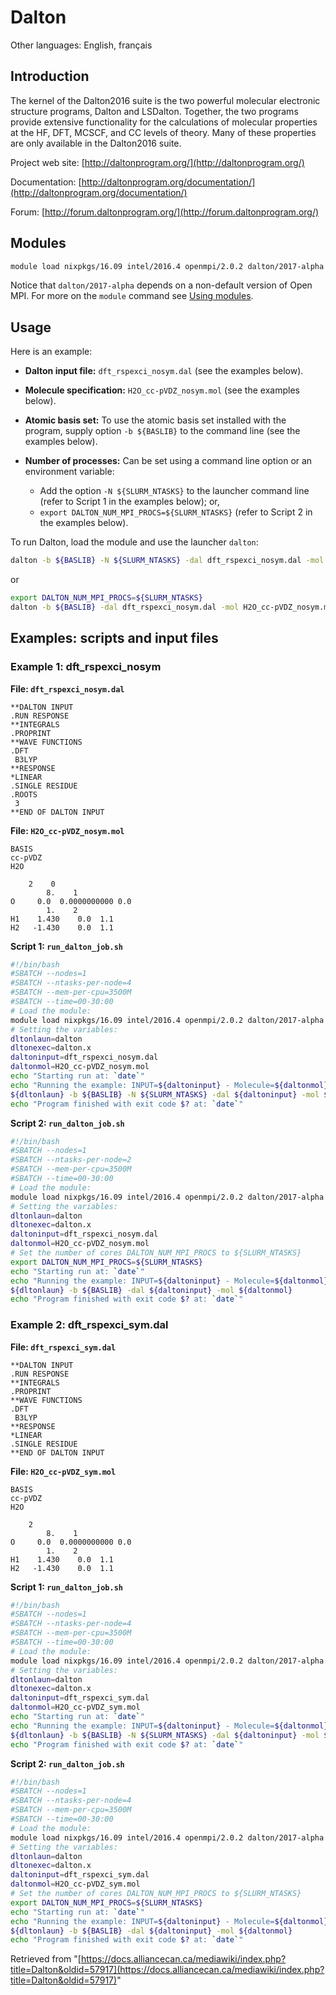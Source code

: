 # Dalton

Other languages: English, français

## Introduction

The kernel of the Dalton2016 suite is the two powerful molecular electronic structure programs, Dalton and LSDalton. Together, the two programs provide extensive functionality for the calculations of molecular properties at the HF, DFT, MCSCF, and CC levels of theory. Many of these properties are only available in the Dalton2016 suite.

Project web site: [http://daltonprogram.org/](http://daltonprogram.org/)

Documentation: [http://daltonprogram.org/documentation/](http://daltonprogram.org/documentation/)

Forum: [http://forum.daltonprogram.org/](http://forum.daltonprogram.org/)

## Modules

```bash
module load nixpkgs/16.09 intel/2016.4 openmpi/2.0.2 dalton/2017-alpha
```

Notice that `dalton/2017-alpha` depends on a non-default version of Open MPI. For more on the `module` command see [Using modules](placeholder_for_using_modules_link).


## Usage

Here is an example:

* **Dalton input file:** `dft_rspexci_nosym.dal` (see the examples below).
* **Molecule specification:** `H2O_cc-pVDZ_nosym.mol` (see the examples below).
* **Atomic basis set:** To use the atomic basis set installed with the program, supply option `-b ${BASLIB}` to the command line (see the examples below).
* **Number of processes:**  Can be set using a command line option or an environment variable:

    * Add the option `-N ${SLURM_NTASKS}` to the launcher command line (refer to Script 1 in the examples below); or,
    * `export DALTON_NUM_MPI_PROCS=${SLURM_NTASKS}` (refer to Script 2 in the examples below).

To run Dalton, load the module and use the launcher `dalton`:

```bash
dalton -b ${BASLIB} -N ${SLURM_NTASKS} -dal dft_rspexci_nosym.dal -mol H2O_cc-pVDZ_nosym.mol
```

or

```bash
export DALTON_NUM_MPI_PROCS=${SLURM_NTASKS}
dalton -b ${BASLIB} -dal dft_rspexci_nosym.dal -mol H2O_cc-pVDZ_nosym.mol
```

## Examples: scripts and input files

### Example 1: dft_rspexci_nosym

**File: `dft_rspexci_nosym.dal`**

```
**DALTON INPUT
.RUN RESPONSE
**INTEGRALS
.PROPRINT
**WAVE FUNCTIONS
.DFT
 B3LYP
**RESPONSE
*LINEAR
.SINGLE RESIDUE
.ROOTS
 3
**END OF DALTON INPUT
```

**File: `H2O_cc-pVDZ_nosym.mol`**

```
BASIS
cc-pVDZ
H2O

    2    0
        8.    1
O     0.0  0.0000000000 0.0
        1.    2
H1    1.430    0.0  1.1
H2   -1.430    0.0  1.1
```

**Script 1: `run_dalton_job.sh`**

```bash
#!/bin/bash
#SBATCH --nodes=1
#SBATCH --ntasks-per-node=4
#SBATCH --mem-per-cpu=3500M
#SBATCH --time=00-30:00
# Load the module:
module load nixpkgs/16.09 intel/2016.4 openmpi/2.0.2 dalton/2017-alpha
# Setting the variables:
dltonlaun=dalton
dltonexec=dalton.x
daltoninput=dft_rspexci_nosym.dal
daltonmol=H2O_cc-pVDZ_nosym.mol
echo "Starting run at: `date`"
echo "Running the example: INPUT=${daltoninput} - Molecule=${daltonmol}"
${dltonlaun} -b ${BASLIB} -N ${SLURM_NTASKS} -dal ${daltoninput} -mol ${daltonmol}
echo "Program finished with exit code $? at: `date`"
```

**Script 2: `run_dalton_job.sh`**

```bash
#!/bin/bash
#SBATCH --nodes=1
#SBATCH --ntasks-per-node=2
#SBATCH --mem-per-cpu=3500M
#SBATCH --time=00-30:00
# Load the module:
module load nixpkgs/16.09 intel/2016.4 openmpi/2.0.2 dalton/2017-alpha
# Setting the variables:
dltonlaun=dalton
dltonexec=dalton.x
daltoninput=dft_rspexci_nosym.dal
daltonmol=H2O_cc-pVDZ_nosym.mol
# Set the number of cores DALTON_NUM_MPI_PROCS to ${SLURM_NTASKS}
export DALTON_NUM_MPI_PROCS=${SLURM_NTASKS}
echo "Starting run at: `date`"
echo "Running the example: INPUT=${daltoninput} - Molecule=${daltonmol}"
${dltonlaun} -b ${BASLIB} -dal ${daltoninput} -mol ${daltonmol}
echo "Program finished with exit code $? at: `date`"
```

### Example 2: dft_rspexci_sym.dal

**File: `dft_rspexci_sym.dal`**

```
**DALTON INPUT
.RUN RESPONSE
**INTEGRALS
.PROPRINT
**WAVE FUNCTIONS
.DFT
 B3LYP
**RESPONSE
*LINEAR
.SINGLE RESIDUE
**END OF DALTON INPUT
```

**File: `H2O_cc-pVDZ_sym.mol`**

```
BASIS
cc-pVDZ
H2O

    2
        8.    1
O     0.0  0.0000000000 0.0
        1.    2
H1    1.430    0.0  1.1
H2   -1.430    0.0  1.1
```

**Script 1: `run_dalton_job.sh`**

```bash
#!/bin/bash
#SBATCH --nodes=1
#SBATCH --ntasks-per-node=4
#SBATCH --mem-per-cpu=3500M
#SBATCH --time=00-30:00
# Load the module:
module load nixpkgs/16.09 intel/2016.4 openmpi/2.0.2 dalton/2017-alpha
# Setting the variables:
dltonlaun=dalton
dltonexec=dalton.x
daltoninput=dft_rspexci_sym.dal
daltonmol=H2O_cc-pVDZ_sym.mol
echo "Starting run at: `date`"
echo "Running the example: INPUT=${daltoninput} - Molecule=${daltonmol}"
${dltonlaun} -b ${BASLIB} -N ${SLURM_NTASKS} -dal ${daltoninput} -mol ${daltonmol}
echo "Program finished with exit code $? at: `date`"
```

**Script 2: `run_dalton_job.sh`**

```bash
#!/bin/bash
#SBATCH --nodes=1
#SBATCH --ntasks-per-node=4
#SBATCH --mem-per-cpu=3500M
#SBATCH --time=00-30:00
# Load the module:
module load nixpkgs/16.09 intel/2016.4 openmpi/2.0.2 dalton/2017-alpha
# Setting the variables:
dltonlaun=dalton
dltonexec=dalton.x
daltoninput=dft_rspexci_sym.dal
daltonmol=H2O_cc-pVDZ_sym.mol
# Set the number of cores DALTON_NUM_MPI_PROCS to ${SLURM_NTASKS}
export DALTON_NUM_MPI_PROCS=${SLURM_NTASKS}
echo "Starting run at: `date`"
echo "Running the example: INPUT=${daltoninput} - Molecule=${daltonmol}"
${dltonlaun} -b ${BASLIB} -dal ${daltoninput} -mol ${daltonmol}
echo "Program finished with exit code $? at: `date`"
```

Retrieved from "[https://docs.alliancecan.ca/mediawiki/index.php?title=Dalton&oldid=57917](https://docs.alliancecan.ca/mediawiki/index.php?title=Dalton&oldid=57917)"
